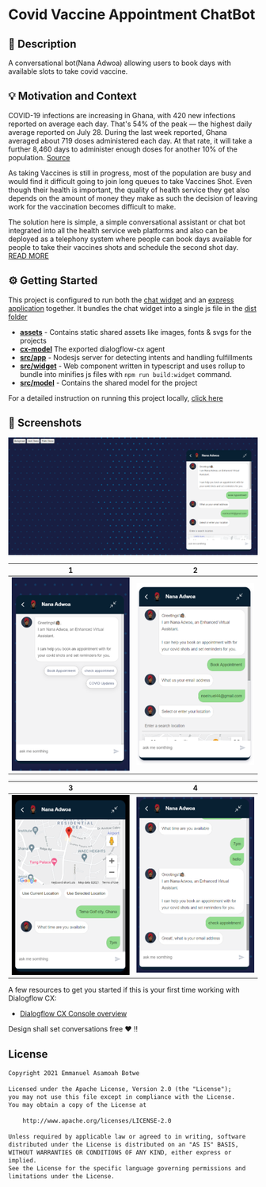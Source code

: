# Covid Vaccine Appointment ChatBot
<!--- Replace <OWNER> with your Github Username and <REPOSITORY> with the name of your repository. -->
<!--- You can find both of these in the url bar when you open your repository in github. -->


## 📙 Description
A conversational bot(Nana Adwoa) allowing users to book days with available slots to take covid vaccine. 

## 💡 Motivation and Context
<!--- Describe your app in one or two sentences -->
COVID-19 infections are increasing in Ghana, with 420 new infections reported on average each day. That's 54% of the peak — the highest daily average reported on July 28. During the last week reported, Ghana averaged about 719 doses administered each day. At that rate, it will take a further 8,460 days to administer enough doses for another 10% of the population. [Source](https://graphics.reuters.com/world-coronavirus-tracker-and-maps/countries-and-territories/ghana/)

As taking Vaccines is still in progress, most of the population are busy and would find it difficult going to join long queues to take Vaccines Shot. Even though their health is important, the quality of health service they get also depends on the amount of money they make as such the decision of leaving work for the vaccination becomes difficult to make.


The solution here is simple, a simple conversational assistant or chat bot integrated into all the health service web platforms and also can be deployed as a telephony system where people can book days available for people to take their vaccines shots and schedule the second shot day. [READ MORE](https://github.com/botchway44/covid-vaccine-appointment/blob/main/PROJECT.md)


## ⚙️ Getting Started

This project is configured to run both the [chat widget](https://github.com/botchway44/covid-vaccine-appointment/tree/main/src/widget) and an [express application](https://github.com/botchway44/covid-vaccine-appointment/tree/main/src/app) together. It bundles the chat widget into a single js file in the [dist folder]()

* **[assets](https://github.com/botchway44/covid-vaccine-appointment/tree/main/assets)** - Contains static shared assets like images, fonts & svgs for the projects
* **[cx-model](https://github.com/botchway44/covid-vaccine-appointment/tree/main/cx-model)** The exported dialogflow-cx agent
* **[src/app](https://github.com/botchway44/covid-vaccine-appointment/tree/main/src/app)** - Nodesjs server for detecting intents and handling fulfillments
* **[src/widget](https://github.com/botchway44/covid-vaccine-appointment/tree/main/src/widget)** - Web component written in typescript and uses rollup to bundle into minifies js files with `npm run build:widget` command. 
* **[src/model](https://github.com/botchway44/covid-vaccine-appointment/tree/main/src/models)** - Contains the shared model for the project

For a detailed instruction on running this project locally, [click here](https://github.com/botchway44/covid-vaccine-appointment/blob/main/PROJECT.md#%EF%B8%8F-getting-started)


<!-- ## :bulb: Motivation and Context
Dialogflow CX Competition -->
<!--- What are you especially proud of? -->
 


## 📸 Screenshots
<img src="assets/images/ss.PNG"/>

| 1 | 2|
|------|-------|
|<img src="assets/images/s1.PNG" width="400">|<img src="assets/images/s2.PNG" width="400">|

| 3 | 4|
|------|-------|
|<img src="assets/images/s3.PNG" width="400">|<img src="assets/images/s4.PNG" width="400">|

A few resources to get you started if this is your first time working with Dialogflow CX:
* [Dialogflow CX Console overview](https://cloud.google.com/dialogflow/cx/docs/concept/console)

Design shall set conversations free ❤ !!

## License
```
Copyright 2021 Emmanuel Asamoah Botwe

Licensed under the Apache License, Version 2.0 (the "License");
you may not use this file except in compliance with the License.
You may obtain a copy of the License at

    http://www.apache.org/licenses/LICENSE-2.0

Unless required by applicable law or agreed to in writing, software
distributed under the License is distributed on an "AS IS" BASIS,
WITHOUT WARRANTIES OR CONDITIONS OF ANY KIND, either express or implied.
See the License for the specific language governing permissions and
limitations under the License.
```
